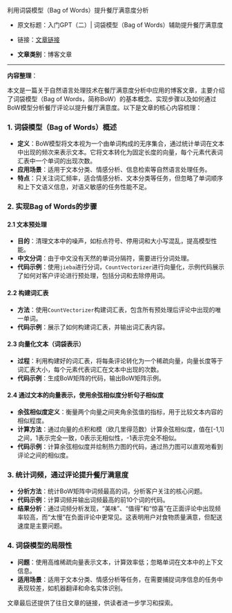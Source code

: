 利用词袋模型（Bag of Words）提升餐厅满意度分析
- 原文标题：入门GPT（二）| 词袋模型（Bag of Words）辅助提升餐厅满意度
- 链接：[文章链接](https://mp.weixin.qq.com/s/ppdgC62OH8haLF37qLFe1w)

- **文章类别**：博客文章

---

**内容整理**：

本文是一篇关于自然语言处理技术在餐厅满意度分析中应用的博客文章，主要介绍了词袋模型（Bag of Words，简称BoW）的基本概念、实现步骤以及如何通过BoW模型分析餐厅评论以提升餐厅满意度。以下是文章的核心内容梳理：

### 1. 词袋模型（Bag of Words）概述
- **定义**：BoW模型将文本视为一个由单词构成的无序集合，通过统计单词在文本中出现的频次来表示文本。它将文本转化为固定长度的向量，每个元素代表词汇表中一个单词的出现次数。
- **应用场景**：适用于文本分类、情感分析、信息检索等自然语言处理任务。
- **特点**：只关注词汇频率，适合情感分析、文本分类等任务，但忽略了单词顺序和上下文语义信息，对语义敏感的任务性能不足。

### 2. 实现Bag of Words的步骤
#### 2.1 文本预处理
- **目的**：清理文本中的噪声，如标点符号、停用词和大小写混乱，提高模型性能。
- **中文分词**：由于中文没有天然的单词分隔符，需要进行分词处理。
- **代码示例**：使用`jieba`进行分词，`CountVectorizer`进行向量化，示例代码展示了如何对客户评论进行预处理，包括分词和去除停用词。

#### 2.2 构建词汇表
- **方法**：使用`CountVectorizer`构建词汇表，包含所有预处理后评论中出现的唯一单词。
- **代码示例**：展示了如何构建词汇表，并输出词汇表内容。

#### 2.3 向量化文本（词袋表示）
- **过程**：利用构建好的词汇表，将每条评论转化为一个稀疏向量，向量长度等于词汇表大小，每个元素代表词汇在文本中出现的次数。
- **代码示例**：生成BoW矩阵的代码，输出BoW矩阵示例。

#### 2.4 通过文本的向量表示，使用余弦相似度分析句子相似度
- **余弦相似度定义**：衡量两个向量之间夹角余弦值的指标，用于比较文本内容的相似程度。
- **计算方法**：通过向量的点积和模（欧几里得范数）计算余弦相似度，值在[-1,1]之间，1表示完全一致，0表示无相似性，-1表示完全不相似。
- **代码示例**：计算余弦相似度并绘制热力图的代码，通过热力图可以直观地看到评论之间的相似度。

### 3. 统计词频，通过评论提升餐厅满意度
- **分析方法**：统计BoW矩阵中词频最高的词，分析客户关注的核心问题。
- **代码示例**：计算词频并输出词频最高的前10个词的代码。
- **结果分析**：通过词频分析发现，“美味”、“值得”和“惊喜”在正面评论中出现频率较高，而“太慢”在负面评论中更常见。这表明用户对食物质量满意，但配送速度是主要问题。

### 4. 词袋模型的局限性
- **问题**：使用高维稀疏向量表示文本，计算效率低；忽略单词在文本中的上下文信息。
- **适用场景**：适用于文本分类、情感分析等任务，在需要捕捉词序信息的任务中表现较差，如机器翻译和命名实体识别。

文章最后还提供了往日文章的链接，供读者进一步学习和探索。